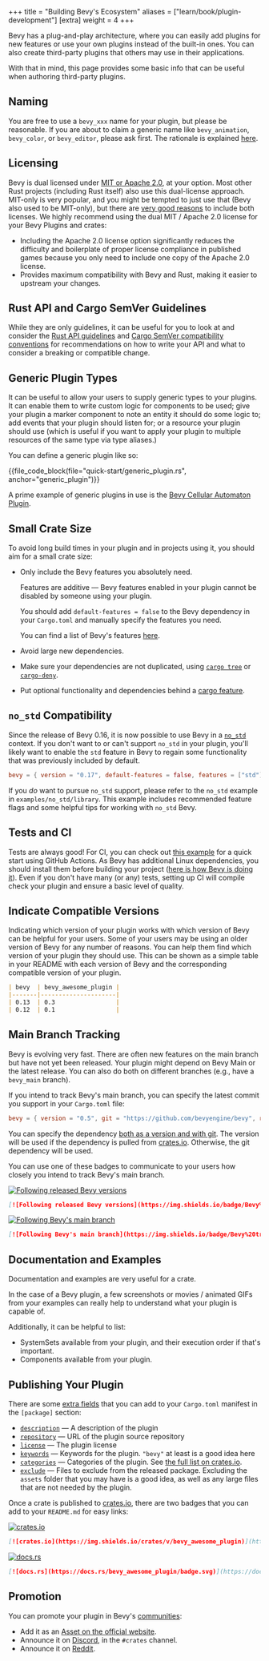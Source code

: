 +++
title = "Building Bevy's Ecosystem"
aliases = ["learn/book/plugin-development"]
[extra]
weight = 4
+++

Bevy has a plug-and-play architecture, where you can easily add plugins for new features or use your own plugins instead of the built-in ones. You can also create third-party plugins that others may use in their applications.

With that in mind, this page provides some basic info that can be useful when authoring third-party plugins.

## Naming

You are free to use a `bevy_xxx` name for your plugin, but please be reasonable. If you are about to claim a generic name like `bevy_animation`, `bevy_color`, or `bevy_editor`, please ask first. The rationale is explained [here](https://github.com/bevyengine/bevy/discussions/1202#discussioncomment-258907).

## Licensing

Bevy is dual licensed under [MIT or Apache 2.0](https://www.rust-lang.org/policies/licenses), at your option. Most other Rust projects (including Rust itself) also use this dual-license approach. MIT-only is very popular, and you might be tempted to just use that (Bevy also used to be MIT-only), but there are [very good reasons](https://github.com/bevyengine/bevy/issues/2373) to include both licenses. We highly recommend using the dual MIT / Apache 2.0 license for your Bevy Plugins and crates:

- Including the Apache 2.0 license option significantly reduces the difficulty and boilerplate of proper license compliance in published games because you only need to include one copy of the Apache 2.0 license.
- Provides maximum compatibility with Bevy and Rust, making it easier to upstream your changes.

## Rust API and Cargo SemVer Guidelines

While they are only guidelines, it can be useful for you to look at and consider the [Rust API guidelines](https://rust-lang.github.io/api-guidelines/) and [Cargo SemVer compatibility conventions](https://doc.rust-lang.org/cargo/reference/semver.html) for recommendations on how to write your API and what to consider a breaking or compatible change.

## Generic Plugin Types

It can be useful to allow your users to supply generic types to your plugins. It can enable them to write custom logic for components to be used; give your plugin a marker component to note an entity it should do some logic to; add events that your plugin should listen for; or a resource your plugin should use (which is useful if you want to apply your plugin to multiple resources of the same type via type aliases.)

You can define a generic plugin like so:

{{file_code_block(file="quick-start/generic_plugin.rs", anchor="generic_plugin")}}

A prime example of generic plugins in use is the [Bevy Cellular Automaton Plugin](https://github.com/ManevilleF/bevy_life).

## Small Crate Size

To avoid long build times in your plugin and in projects using it, you should aim for a small crate size:

- Only include the Bevy features you absolutely need.

  Features are additive — Bevy features enabled in your plugin cannot be disabled by someone using your plugin.

  You should add `default-features = false` to the Bevy dependency in your `Cargo.toml` and manually specify the features you need.

  You can find a list of Bevy's features [here](https://github.com/bevyengine/bevy/blob/main/docs/cargo_features.md).

- Avoid large new dependencies.
- Make sure your dependencies are not duplicated, using [`cargo tree`](https://doc.rust-lang.org/cargo/commands/cargo-tree.html) or [`cargo-deny`](https://github.com/EmbarkStudios/cargo-deny).
- Put optional functionality and dependencies behind a [cargo feature](https://doc.rust-lang.org/cargo/reference/features.html).

## `no_std` Compatibility

Since the release of Bevy 0.16, it is now possible to use Bevy in a [`no_std`](https://doc.rust-lang.org/stable/reference/names/preludes.html#the-no_std-attribute) context.
If you don't want to or can't support `no_std` in your plugin, you'll likely want to enable the `std` feature in Bevy to regain some functionality that was previously included by default.

```toml
bevy = { version = "0.17", default-features = false, features = ["std"] }
```

If you _do_ want to pursue `no_std` support, please refer to the `no_std` example in `examples/no_std/library`.
This example includes recommended feature flags and some helpful tips for working with `no_std` Bevy.

## Tests and CI

Tests are always good! For CI, you can check out [this example](https://github.com/actions-rs/meta/blob/master/recipes/quickstart.md) for a quick start using GitHub Actions. As Bevy has additional Linux dependencies, you should install them before building your project ([here is how Bevy is doing it](https://github.com/bevyengine/bevy/blob/9788b386c7846c99978ab5c1a33698ec5a471d84/.github/workflows/ci.yml#L40)). Even if you don't have many (or any) tests, setting up CI will compile check your plugin and ensure a basic level of quality.

## Indicate Compatible Versions

Indicating which version of your plugin works with which version of Bevy can be helpful for your users. Some of your users may be using an older version of Bevy for any number of reasons. You can help them find which version of your plugin they should use. This can be shown as a simple table in your README with each version of Bevy and the corresponding compatible version of your plugin.

```markdown
| bevy  | bevy_awesome_plugin |
|-------|---------------------|
| 0.13  | 0.3                 |
| 0.12  | 0.1                 |
```

## Main Branch Tracking

Bevy is evolving very fast. There are often new features on the main branch but have not yet been released. Your plugin might depend on Bevy Main or the latest release. You can also do both on different branches (e.g., have a `bevy_main` branch).

If you intend to track Bevy's main branch, you can specify the latest commit you support in your `Cargo.toml` file:

```toml
bevy = { version = "0.5", git = "https://github.com/bevyengine/bevy", rev = "9788b386c7846c99978ab5c1a33698ec5a471d84", default-features = false }
```

You can specify the dependency [both as a version and with git](https://doc.rust-lang.org/cargo/reference/specifying-dependencies.html#multiple-locations). The version will be used if the dependency is pulled from [crates.io](https://crates.io/). Otherwise, the git dependency will be used.

You can use one of these badges to communicate to your users how closely you intend to track Bevy's main branch.

[![Following released Bevy versions](https://img.shields.io/badge/Bevy%20tracking-released%20version-lightblue)](https://bevy.org/learn/quick-start/plugin-development/#main-branch-tracking)

```markdown
[![Following released Bevy versions](https://img.shields.io/badge/Bevy%20tracking-released%20version-lightblue)](https://bevy.org/learn/quick-start/plugin-development/#main-branch-tracking)
```

[![Following Bevy's main branch](https://img.shields.io/badge/Bevy%20tracking-main-lightblue)](https://bevy.org/learn/quick-start/plugin-development/#main-branch-tracking)

```markdown
[![Following Bevy's main branch](https://img.shields.io/badge/Bevy%20tracking-main-lightblue)](https://bevy.org/learn/quick-start/plugin-development/#main-branch-tracking)
```

## Documentation and Examples

Documentation and examples are very useful for a crate.

In the case of a Bevy plugin, a few screenshots or movies / animated GIFs from your examples can really help to understand what your plugin is capable of.

Additionally, it can be helpful to list:

- SystemSets available from your plugin, and their execution order if that's important.
- Components available from your plugin.

## Publishing Your Plugin

There are some [extra fields](https://doc.rust-lang.org/cargo/reference/manifest.html) that you can add to your `Cargo.toml` manifest in the `[package]` section:

- [`description`](https://doc.rust-lang.org/cargo/reference/manifest.html#the-description-field) — A description of the plugin
- [`repository`](https://doc.rust-lang.org/cargo/reference/manifest.html#the-repository-field) — URL of the plugin source repository
- [`license`](https://doc.rust-lang.org/cargo/reference/manifest.html#the-license-and-license-file-fields) — The plugin license
- [`keywords`](https://doc.rust-lang.org/cargo/reference/manifest.html#the-keywords-field) — Keywords for the plugin. `"bevy"` at least is a good idea here
- [`categories`](https://doc.rust-lang.org/cargo/reference/manifest.html#the-categories-field) — Categories of the plugin. See [the full list on crates.io](https://crates.io/categories).
- [`exclude`](https://doc.rust-lang.org/cargo/reference/manifest.html#the-exclude-and-include-fields) — Files to exclude from the released package. Excluding the `assets` folder that you may have is a good idea, as well as any large files that are not needed by the plugin.

Once a crate is published to [crates.io](https://crates.io), there are two badges that you can add to your `README.md` for easy links:

[![crates.io](https://img.shields.io/crates/v/bevy)](https://crates.io/crates/bevy)

```markdown
[![crates.io](https://img.shields.io/crates/v/bevy_awesome_plugin)](https://crates.io/crates/bevy_awesome_plugin)
```

[![docs.rs](https://docs.rs/bevy/badge.svg)](https://docs.rs/bevy)

```markdown
[![docs.rs](https://docs.rs/bevy_awesome_plugin/badge.svg)](https://docs.rs/bevy_awesome_plugin)
```

## Promotion

You can promote your plugin in Bevy's [communities](/community):

- Add it as an [Asset on the official website](https://github.com/bevyengine/bevy-assets).
- Announce it on [Discord](https://discord.gg/bevy), in the `#crates` channel.
- Announce it on [Reddit](https://reddit.com/r/bevy).

